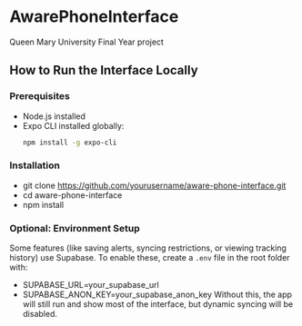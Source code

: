 # AwarePhoneInterface
Queen Mary University Final Year project 


## How to Run the Interface Locally

### Prerequisites
- Node.js installed  
- Expo CLI installed globally:  
  ```bash
  npm install -g expo-cli

### Installation
- git clone https://github.com/yourusername/aware-phone-interface.git
- cd aware-phone-interface
- npm install

### Optional: Environment Setup
Some features (like saving alerts, syncing restrictions, or viewing tracking history) use Supabase. To enable these, create a `.env` file in the root folder with:
- SUPABASE_URL=your_supabase_url
- SUPABASE_ANON_KEY=your_supabase_anon_key
Without this, the app will still run and show most of the interface, but dynamic syncing will be disabled.
